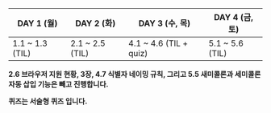 | DAY 1 (월) | DAY 2 (화) | DAY 3 (수, 목) | DAY 4 (금, 토) | 
|------------| ---------- | -------------- | --------------|
| 1.1 ~ 1.3 (TIL) | 2.1 ~ 2.5 (TIL) | 4.1 ~ 4.6 (TIL + quiz) | 5.1 ~ 5.6 (TIL) |

**2.6 브라우저 지원 현황, 3장, 4.7 식별자 네이밍 규칙, 그리고 5.5 새미콜론과 세미콜론 자동 삽입 기능은 빼고 진행합니다.**

**퀴즈는 서술형 퀴즈 입니다.**

<!--
| DAY 5 | DAY 6 | DAY 7 | DAY 8 |
| ----- | ----- | ----- | ----- |
| 6장 (TIL) | 7장 (TIL) | 8장 (TIL) |
-->